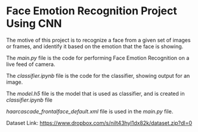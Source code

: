 # Face Emotion Recognition Project Using CNN
The motive of this project is to recognize a face from a given set of images or frames, and identify it based on the emotion that the face is showing. 

The *main.py* file is the code for performing Face Emotion Recognition on a live feed of camera.

The *classifier.ipynb* file is the code for the classifier, showing output for an image.

The *model.h5* file is the model that is used as classifier, and is created in *classifier.ipynb* file

*haarcascade_frontalface_default.xml* file is used in the *main.py* file.

Dataset Link: https://www.dropbox.com/s/nilt43hyl1dx82k/dataset.zip?dl=0

